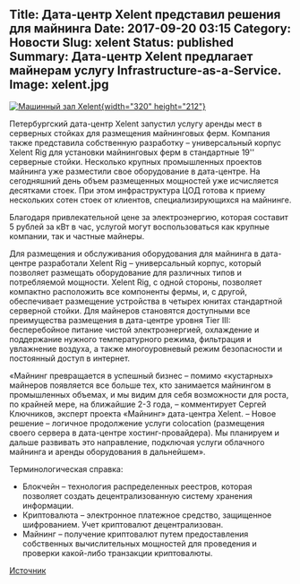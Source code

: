 Title: Дата-центр Xelent представил решения для майнинга
Date: 2017-09-20 03:15
Category: Новости
Slug: xelent
Status: published
Summary: Дата-центр Xelent предлагает майнерам услугу Infrastructure-as-a-Service.
Image: xelent.jpg
---
[![Машинный зал Xelent]({attach}xelent.jpg){width="320" height="212"}](xelent.jpg)

Петербургский дата-центр Xelent запустил услугу аренды мест в серверных стойках для размещения майнинговых ферм. Компания также представила собственную разработку – универсальный корпус Xelent Rig для установки майнинговых ферм в стандартные 19'' серверные стойки. Несколько крупных промышленных проектов майнинга уже разместили свое оборудование в дата-центре. На сегодняшний день объем размещенных мощностей уже исчисляется десятками стоек. При этом инфраструктура ЦОД готова к приему нескольких сотен стоек от клиентов, специализирующихся на майнинге.  

Благодаря привлекательной цене за электроэнергию, которая составит 5 рублей за кВт в час, услугой могут воспользоваться как крупные компании, так и частные майнеры.  

Для размещения и обслуживания оборудования для майнинга в дата-центре разработали Xelent Rig – универсальный корпус, который позволяет размещать оборудование для различных типов и потребляемой мощности. Xelent Rig, с одной стороны, позволяет компактно расположить все компоненты фермы, и, с другой, обеспечивает размещение устройства в четырех юнитах стандартной серверной стойки. Для майнеров становятся доступными все преимущества размещения в дата-центре уровня Tier III: бесперебойное питание чистой электроэнергией, охлаждение и поддержание нужного температурного режима, фильтрация и увлажнение воздуха, а также многоуровневый режим безопасности и постоянный доступ в интернет.  

«Майнинг превращается в успешный бизнес – помимо «кустарных» майнеров появляется все больше тех, кто занимается майнингом в промышленных объемах, и мы видим для себя возможности для роста, по крайней мере, на ближайшие 2-3 года, – комментирует Сергей Ключников, эксперт проекта «Майнинг» дата-центра Xelent. – Новое решение – логичное продолжение услуги colocation (размещения своего сервера в дата-центре хостинг-провайдера). Мы планируем и дальше развивать это направление, подключая услуги облачного майнинга и аренды оборудования в дальнейшем».  

Терминологическая справка:  
- Блокчейн – технология распределенных реестров, которая позволяет создать децентрализованную систему хранения информации.  
- Криптовалюта – электронное платежное средство, защищенное шифрованием. Учет криптовалют децентрализован.  
- Майнинг – получение криптовалют путем предоставления собственных вычислительных мощностей для проведения и проверки какой-либо транзакции криптовалюты.  

[Источник](http://www.it-weekly.ru/news-company/new-products/133996.html?bx_sender_conversion_id=441550&utm_sending=email)
